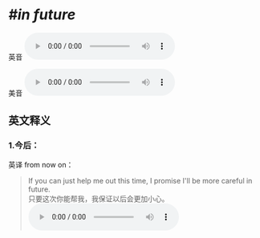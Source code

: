 # ***\#in future*** 
英音
<audio src="./media/in future1_AAC.aac" controls="controls"></audio>

美音
<audio src="./media/in future2_AAC.aac" controls="controls"></audio>



  

英文释义
---
### 1.**今后：**  
英译 from now on：

 > If you can just help me out this time, I promise I'll be more careful in future.  
 > 只要这次你能帮我，我保证以后会更加小心。    
<audio src="./media/future-5.aac" controls="controls"></audio>


